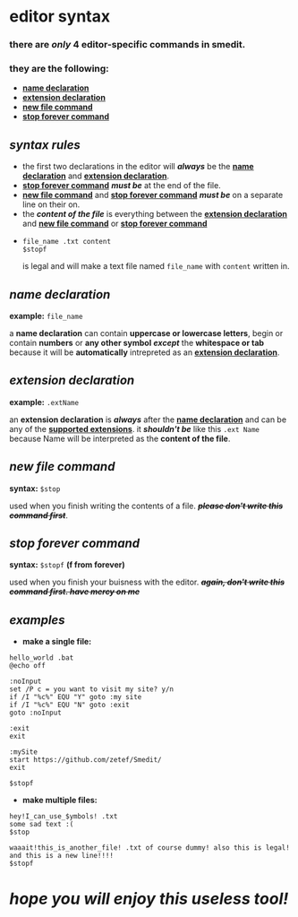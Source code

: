 # editor syntax

### there are **_only_** **4 editor-specific commands** in smedit.
### they are the following:
- [**name declaration**](https://github.com/zetef/Smedit/blob/master/syntax_help.md#name-declaration)
- [**extension declaration**](https://github.com/zetef/Smedit/blob/master/syntax_help.md#extension-declaration)
- [**new file command**](https://github.com/zetef/Smedit/blob/master/syntax_help.md#new-file-command)
- [**stop forever command**](https://github.com/zetef/Smedit/blob/master/syntax_help.md#stop-forever-command)

## **_syntax rules_**
  - the first two declarations in the editor will **_always_** be the [**name declaration**](https://github.com/zetef/Smedit/blob/master/syntax_help.md#name-declaration) and [**extension declaration**](https://github.com/zetef/Smedit/blob/master/syntax_help.md#extension-declaration).
  - [**stop forever command**](https://github.com/zetef/Smedit/blob/master/syntax_help.md#stop-forever-command) **_must be_** at the end of the file.
  - [**new file command**](https://github.com/zetef/Smedit/blob/master/syntax_help.md#new-file-command) and [**stop forever command**](https://github.com/zetef/Smedit/blob/master/syntax_help.md#stop-forever-command) **_must be_** on a separate line on their on.
  - the **_content of the file_** is everything between the [**extension declaration**](https://github.com/zetef/Smedit/blob/master/syntax_help.md#extension-declaration) and [**new file command**](https://github.com/zetef/Smedit/blob/master/syntax_help.md#new-file-command) or [**stop forever command**](https://github.com/zetef/Smedit/blob/master/syntax_help.md#stop-forever-command)
  - ```
    file_name .txt content
    $stopf
    ```
    is legal and will make a text file named `file_name` with `content` written in.
    
## **_name declaration_**
  **example:** `file_name`
  
  a **name declaration** can contain **uppercase or lowercase letters**, begin or contain **numbers** or **any other symbol** **_except_** the **whitespace or tab** because it will be **automatically** intrepreted as an [**extension declaration**](https://github.com/zetef/Smedit/blob/master/syntax_help.md#extension-declaration).
  
## **_extension declaration_**
  **example:** `.extName`
  
  an **extension declaration** is **_always_** after the [**name declaration**](https://github.com/zetef/Smedit/blob/master/syntax_help.md#name-declaration) and can be any of the [**supported extensions**](https://en.wikipedia.org/wiki/List_of_file_formats#Archive_and_compressed). it **_shouldn't be_** like this `.ext Name` because Name will be interpreted as the **content of the file**.
  
## **_new file command_**
  **syntax:** `$stop`
  
  used when you finish writing the contents of a file. ~~**_please don't write this command first_**~~.
  
## **_stop forever command_**
  **syntax:** `$stopf` **(f from forever)**
  
  used when you finish your buisness with the editor. ~~**_again, don't write this command first. have mercy on me_**~~
  
  
 ## **_examples_**
  - **make a single file:**
  ```
  hello_world .bat
  @echo off
  
  :noInput
  set /P c = you want to visit my site? y/n
  if /I "%c%" EQU "Y" goto :my site
  if /I "%c%" EQU "N" goto :exit
  goto :noInput
  
  :exit
  exit

  :mySite
  start https://github.com/zetef/Smedit/
  exit
 
  $stopf
  ```
  
  - **make multiple files:**
  ```
  hey!I_can_use_$ymbols! .txt
  some sad text :(
  $stop
  
  waaait!this_is_another_file! .txt of course dummy! also this is legal!
  and this is a new line!!!!
  $stopf
  ```
  
  
  
  # **_hope you will enjoy this useless tool!_**
